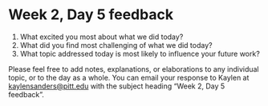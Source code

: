 # Week 2, Day 5 feedback

1. What excited you most about what we did today?
2. What did you find most challenging of what we did today?
3. What topic addressed today is most likely to influence your future work? 

Please feel free to add notes, explanations, or elaborations to any individual topic, or to the day as a whole. You can email your response to Kaylen at [kaylensanders@pitt.edu](mailto:kaylensanders@pitt.edu) with the subject heading “Week 2, Day 5 feedback”.
